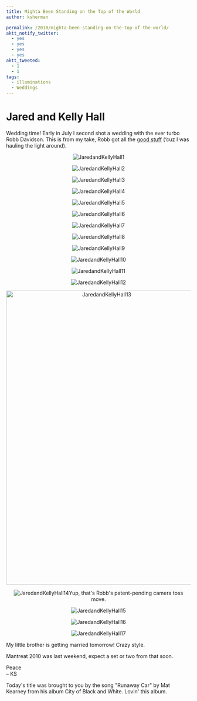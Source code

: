 ```yaml
---
title: Mighta Been Standing on the Top of the World
author: ksherman

permalink: /2010/mighta-been-standing-on-the-top-of-the-world/
aktt_notify_twitter:
  - yes
  - yes
  - yes
  - yes
aktt_tweeted:
  - 1
  - 1
tags:
  - illuminations
  - Weddings
---
```

# Jared and Kelly Hall

Wedding time! Early in July I second shot a wedding with the ever turbo Robb Davidson. This is from my take, Robb got all the <a href="http://robbdavidson.wordpress.com/2010/07/12/jared-and-kelly-hall-light-up-the-dance-floor-and-their-lives/" target="_blank">good stuff</a> (&#8216;cuz I was hauling the light around).

<p style="text-align: center;">
  <img class="aligncenter" src="https://s3-us-west-2.amazonaws.com/assets.kshermphoto.com/2010PostsImages/07-JULY/070310_JaredKelly-01.jpg" alt="JaredandKellyHall1" />
</p>

<p style="text-align: center;">
  <img class="aligncenter" src="https://s3-us-west-2.amazonaws.com/assets.kshermphoto.com/2010PostsImages/07-JULY/070310_JaredKelly-02.jpg" alt="JaredandKellyHall2" />
</p>

<p style="text-align: center;">
  <img class="aligncenter" src="https://s3-us-west-2.amazonaws.com/assets.kshermphoto.com/2010PostsImages/07-JULY/070310_JaredKelly-03.jpg" alt="JaredandKellyHall3" />
</p>

<p style="text-align: center;">
  <img class="aligncenter" src="https://s3-us-west-2.amazonaws.com/assets.kshermphoto.com/2010PostsImages/07-JULY/070310_JaredKelly-04.jpg" alt="JaredandKellyHall4" />
</p>

<p style="text-align: center;">
  <img class="aligncenter" src="https://s3-us-west-2.amazonaws.com/assets.kshermphoto.com/2010PostsImages/07-JULY/070310_JaredKelly-05.jpg" alt="JaredandKellyHall5" />
</p>

<p style="text-align: center;">
  <img class="aligncenter" src="https://s3-us-west-2.amazonaws.com/assets.kshermphoto.com/2010PostsImages/07-JULY/070310_JaredKelly-06.jpg" alt="JaredandKellyHall6" />
</p>

<p style="text-align: center;">
  <img class="aligncenter" src="https://s3-us-west-2.amazonaws.com/assets.kshermphoto.com/2010PostsImages/07-JULY/070310_JaredKelly-07.jpg" alt="JaredandKellyHall7" />
</p>

<p style="text-align: center;">
  <img class="aligncenter" src="https://s3-us-west-2.amazonaws.com/assets.kshermphoto.com/2010PostsImages/07-JULY/070310_JaredKelly-08.jpg" alt="JaredandKellyHall8" />
</p>

<p style="text-align: center;">
  <img class="aligncenter" src="https://s3-us-west-2.amazonaws.com/assets.kshermphoto.com/2010PostsImages/07-JULY/070310_JaredKelly-09.jpg" alt="JaredandKellyHall9" />
</p>

<p style="text-align: center;">
  <img class="aligncenter" src="https://s3-us-west-2.amazonaws.com/assets.kshermphoto.com/2010PostsImages/07-JULY/070310_JaredKelly-10.jpg" alt="JaredandKellyHall10" />
</p>

<p style="text-align: center;">
  <img class="aligncenter" src="https://s3-us-west-2.amazonaws.com/assets.kshermphoto.com/2010PostsImages/07-JULY/070310_JaredKelly-11.jpg" alt="JaredandKellyHall11" />
</p>

<p style="text-align: center;">
  <img class="aligncenter" src="https://s3-us-west-2.amazonaws.com/assets.kshermphoto.com/2010PostsImages/07-JULY/070310_JaredKelly-12.jpg" alt="JaredandKellyHall12" />
</p>

<p style="text-align: center;">
  <img class="aligncenter" src="https://s3-us-west-2.amazonaws.com/assets.kshermphoto.com/2010PostsImages/07-JULY/070310_JaredKelly-13.jpg" alt="JaredandKellyHall13" width="533" height="800" />
</p>

<p style="text-align: center;">
  <img class="aligncenter" src="https://s3-us-west-2.amazonaws.com/assets.kshermphoto.com/2010PostsImages/07-JULY/070310_JaredKelly-14.jpg" alt="JaredandKellyHall14" />Yup, that's Robb's patent-pending camera toss move.
</p>

<p style="text-align: center;">
  <img class="aligncenter" src="https://s3-us-west-2.amazonaws.com/assets.kshermphoto.com/2010PostsImages/07-JULY/070310_JaredKelly-15.jpg" alt="JaredandKellyHall15" />
</p>

<p style="text-align: center;">
  <img class="aligncenter" src="https://s3-us-west-2.amazonaws.com/assets.kshermphoto.com/2010PostsImages/07-JULY/070310_JaredKelly-16.jpg" alt="JaredandKellyHall16" />
</p>

<p style="text-align: center;">
  <img class="aligncenter" src="https://s3-us-west-2.amazonaws.com/assets.kshermphoto.com/2010PostsImages/07-JULY/070310_JaredKelly-17.jpg" alt="JaredandKellyHall17" />
</p>

My little brother is getting married tomorrow! Crazy style.

Mantreat 2010 was last weekend, expect a set or two from that soon.

Peace  
– KS

Today's title was brought to you by the song "Runaway Car" by Mat Kearney from his album City of Black and White. Lovin' this album.